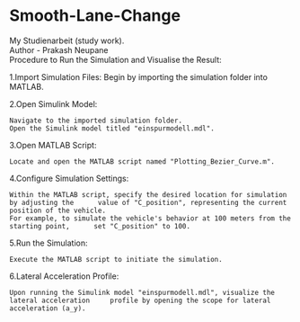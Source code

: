 # Smooth-Lane-Change
My Studienarbeit (study work). 
<br>
Author - Prakash Neupane
<br>
Procedure to Run the Simulation and Visualise the Result:

1.Import Simulation Files: Begin by importing the simulation folder into MATLAB.

2.Open Simulink Model:

	Navigate to the imported simulation folder.
	Open the Simulink model titled "einspurmodell.mdl".
3.Open MATLAB Script:

	Locate and open the MATLAB script named "Plotting_Bezier_Curve.m".
4.Configure Simulation Settings:

	Within the MATLAB script, specify the desired location for simulation by adjusting the 		value of "C_position", representing the current position of the vehicle.
	For example, to simulate the vehicle's behavior at 100 meters from the starting point, 		set "C_position" to 100.
5.Run the Simulation:

	Execute the MATLAB script to initiate the simulation.
6.Lateral Acceleration Profile:

	Upon running the Simulink model "einspurmodell.mdl", visualize the lateral acceleration 	profile by opening the scope for lateral acceleration (a_y).
